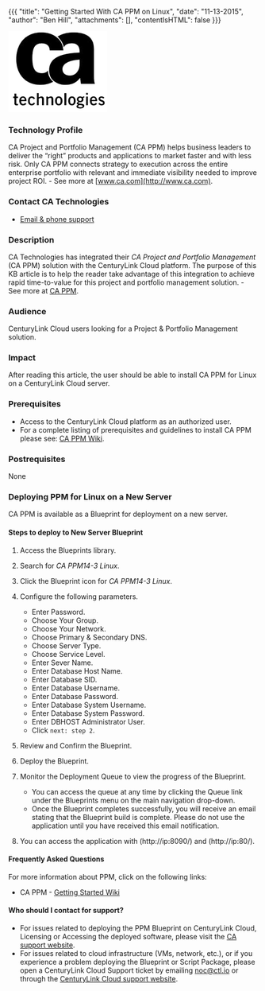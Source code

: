 {{{
  "title": "Getting Started With CA PPM on Linux",
  "date": "11-13-2015",
  "author": "Ben Hill",
  "attachments": [],
  "contentIsHTML": false
}}}

![CA Technologies Logo](../../images/ca-technologies-logo.png)

### Technology Profile
CA Project and Portfolio Management (CA PPM) helps business leaders to deliver the “right” products and applications to market faster and with less risk. Only CA PPM connects strategy to execution across the entire enterprise portfolio with relevant and immediate visibility needed to improve project ROI. - See more at [www.ca.com](http://www.ca.com).

### Contact CA Technologies
* [Email & phone support](https://www.ca.com/us/contact/call-me.aspx)

### Description
CA Technologies has integrated their _CA Project and Portfolio Management_ (CA PPM) solution with the CenturyLink Cloud platform. The purpose of this KB article is to help the reader take advantage of this integration to achieve rapid time-to-value for this project and portfolio management solution. - See more at [CA PPM](http://www.ca.com/us/intellicenter/ca-ppm.aspx).

### Audience
CenturyLink Cloud users looking for a Project & Portfolio Management solution.

### Impact
After reading this article, the user should be able to install CA PPM for Linux on a CenturyLink Cloud server.

### Prerequisites
* Access to the CenturyLink Cloud platform as an authorized user.
* For a complete listing of prerequisites and guidelines to install CA PPM  please see: [CA PPM Wiki](https://wiki.ca.com/ca-ppm/14-3).

### Postrequisites
None

### Deploying PPM for Linux on a New Server
CA PPM is available as a Blueprint for deployment on a new server.

#### Steps to deploy to New Server Blueprint
1. Access the Blueprints library.

2. Search for *CA PPM14-3 Linux*.

3. Click the Blueprint icon for *CA PPM14-3 Linux*.

4. Configure the following parameters.
   * Enter Password.
   * Choose Your Group.
   * Choose Your Network.
   * Choose Primary & Secondary DNS.
   * Choose Server Type.
   * Choose Service Level.
   * Enter Sever Name.
   * Enter Database Host Name.
   * Enter Database SID.
   * Enter Database Username.
   * Enter Database Password.
   * Enter Database System Username.
   * Enter Database System Password.
   * Enter DBHOST Administrator User.
   * Click `next: step 2`.

  5. Review and Confirm the Blueprint.

  6. Deploy the Blueprint.

  7. Monitor the Deployment Queue to view the progress of the Blueprint.
     * You can access the queue at any time by clicking the Queue link under the Blueprints menu on the main navigation drop-down.
     * Once the Blueprint completes successfully, you will receive an email stating that the Blueprint build is complete. Please do not use the application until you have received this email notification.

  8. You can access the application with (http://ip:8090/) and (http://ip:80/).

#### Frequently Asked Questions
For more information about PPM, click on the following links:
* CA PPM - [Getting Started Wiki](https://wiki.ca.com/ca-ppm/14-3/getting-started)

#### Who should I contact for support?
* For issues related to deploying the PPM Blueprint on CenturyLink Cloud, Licensing or Accessing the deployed software, please visit the [CA support website](http://www.ca.com/us/support.aspx?intcmp=headernav).
* For issues related to cloud infrastructure (VMs, network, etc.), or if you experience a problem deploying the Blueprint or Script Package, please open a CenturyLink Cloud Support ticket by emailing [noc@ctl.io](mailto:noc@ctl.io) or through the [CenturyLink Cloud support website](https://support.ctl.io/hc/en-us/requests/new).
